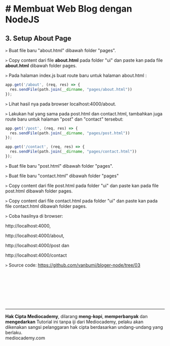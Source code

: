 # # Membuat Web Blog dengan NodeJS



## 3. Setup About Page



```>``` Buat file baru "about.html" dibawah folder "pages". 

```>``` Copy content dari file **about.html** pada folder "ui" dan paste kan pada file **about.html** dibawah folder pages.

```>``` Pada halaman index.js buat route baru untuk halaman about.html :

```javascript
app.get('/about', (req, res) => {
  res.sendFile(path.join(__dirname, "pages/about.html"))
});
```

```>``` Lihat hasil nya pada browser localhost:4000/about.



```>``` Lakukan hal yang sama pada post.html dan contact.html, tambahkan juga route baru untuk halaman "post" dan "contact" tersebut:

``` javascript
app.get('/post', (req, res) => {
  res.sendFile(path.join(__dirname, "pages/post.html"))
});

app.get('/contact', (req, res) => {
  res.sendFile(path.join(__dirname, "pages/contact.html"))
});
```



```>``` Buat file baru "post.html" dibawah folder "pages".

```>``` Buat file baru "contact.html" dibawah folder "pages" 

```>``` Copy content dari file post.html pada folder "ui" dan paste kan pada file post.html dibawah folder pages.

```>``` Copy content dari file contact.html pada folder "ui" dan paste kan pada file contact.html dibawah folder pages.



```>``` Coba hasilnya di browser:

http://localhost:4000, 

http://localhost:4000/about, 

http://localhost:4000/post dan 

http://localhost:4000/contact



```>``` Source code: https://github.com/vanbumi/bloger-node/tree/03













<br>

<br>

<br>

<br>

<br>

<br>

<hr>

**Hak Cipta Mediocademy**, dilarang **meng-kopi**, **memperbanyak** dan **mengedarkan** Tutorial ini tanpa iji dari Mediocademy,  pelaku akan dikenakan sangsi pelanggaran hak cipta berdasarkan undang-undang yang berlaku. <br> mediocademy.com

